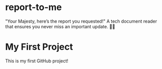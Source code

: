 # report-to-me
"Your Majesty, here’s the report you requested!" A tech document reader that ensures you never miss an important update. 👑📖

# My First Project
This is my first GitHub project!


